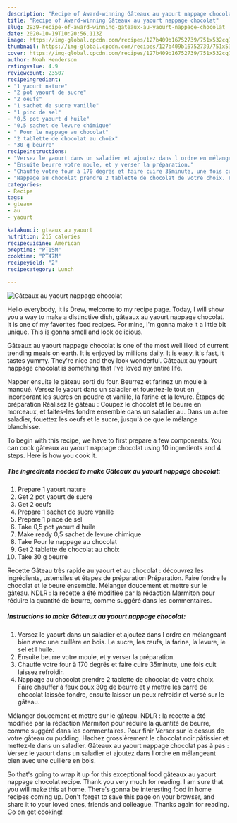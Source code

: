 ```yaml
---
description: "Recipe of Award-winning Gâteaux au yaourt nappage chocolat"
title: "Recipe of Award-winning Gâteaux au yaourt nappage chocolat"
slug: 2939-recipe-of-award-winning-gateaux-au-yaourt-nappage-chocolat
date: 2020-10-19T10:20:56.113Z
image: https://img-global.cpcdn.com/recipes/127b409b16752739/751x532cq70/gateaux-au-yaourt-nappage-chocolat-photo-principale-de-la-recette.jpg
thumbnail: https://img-global.cpcdn.com/recipes/127b409b16752739/751x532cq70/gateaux-au-yaourt-nappage-chocolat-photo-principale-de-la-recette.jpg
cover: https://img-global.cpcdn.com/recipes/127b409b16752739/751x532cq70/gateaux-au-yaourt-nappage-chocolat-photo-principale-de-la-recette.jpg
author: Noah Henderson
ratingvalue: 4.9
reviewcount: 23507
recipeingredient:
- "1 yaourt nature"
- "2 pot yaourt de sucre"
- "2 oeufs"
- "1 sachet de sucre vanille"
- "1 pinc de sel"
- "0,5 pot yaourt d huile"
- "0,5 sachet de levure chimique"
- " Pour le nappage au chocolat"
- "2 tablette de chocolat au choix"
- "30 g beurre"
recipeinstructions:
- "Versez le yaourt dans un saladier et ajoutez dans l ordre en mélangeant bien avec une cuillère en bois. Le sucre, les œufs, la farine, la levure, le sel et l huile."
- "Ensuite beurre votre moule, et y verser la préparation."
- "Chauffe votre four à 170 degrés et faire cuire 35minute, une fois cuit laissez refroidir."
- "Nappage au chocolat prendre 2 tablette de chocolat de votre choix. Faire chauffer à feux doux 30g de beurre et y mettre les carré de chocolat laissée fondre, ensuite laisser un peux refroidir et versé sur le gâteau."
categories:
- Recipe
tags:
- gteaux
- au
- yaourt

katakunci: gteaux au yaourt 
nutrition: 215 calories
recipecuisine: American
preptime: "PT15M"
cooktime: "PT47M"
recipeyield: "2"
recipecategory: Lunch

---
```



![Gâteaux au yaourt nappage chocolat](https://img-global.cpcdn.com/recipes/127b409b16752739/751x532cq70/gateaux-au-yaourt-nappage-chocolat-photo-principale-de-la-recette.jpg)

Hello everybody, it is Drew, welcome to my recipe page. Today, I will show you a way to make a distinctive dish, gâteaux au yaourt nappage chocolat. It is one of my favorites food recipes. For mine, I'm gonna make it a little bit unique. This is gonna smell and look delicious.

Gâteaux au yaourt nappage chocolat is one of the most well liked of current trending meals on earth. It is enjoyed by millions daily. It is easy, it's fast, it tastes yummy. They're nice and they look wonderful. Gâteaux au yaourt nappage chocolat is something that I've loved my entire life.

Napper ensuite le gâteau sorti du four. Beurrez et farinez un moule à manqué. Versez le yaourt dans un saladier et fouettez-le tout en incorporant les sucres en poudre et vanillé, la farine et la levure. Étapes de préparation Réalisez le gâteau : Coupez le chocolat et le beurre en morceaux, et faites-les fondre ensemble dans un saladier au. Dans un autre saladier, fouettez les oeufs et le sucre, jusqu&#39;à ce que le mélange blanchisse.


To begin with this recipe, we have to first prepare a few components. You can cook gâteaux au yaourt nappage chocolat using 10 ingredients and 4 steps. Here is how you cook it.

<!--inarticleads1-->

##### The ingredients needed to make Gâteaux au yaourt nappage chocolat:

1. Prepare 1 yaourt nature
1. Get 2 pot yaourt de sucre
1. Get 2 oeufs
1. Prepare 1 sachet de sucre vanille
1. Prepare 1 pincé de sel
1. Take 0,5 pot yaourt d huile
1. Make ready 0,5 sachet de levure chimique
1. Take  Pour le nappage au chocolat
1. Get 2 tablette de chocolat au choix
1. Take 30 g beurre


Recette Gâteau très rapide au yaourt et au chocolat : découvrez les ingrédients, ustensiles et étapes de préparation Préparation. Faire fondre le chocolat et le beure ensemble. Mélanger doucement et mettre sur le gâteau. NDLR : la recette a été modifiée par la rédaction Marmiton pour réduire la quantité de beurre, comme suggéré dans les commentaires. 

<!--inarticleads2-->

##### Instructions to make Gâteaux au yaourt nappage chocolat:

1. Versez le yaourt dans un saladier et ajoutez dans l ordre en mélangeant bien avec une cuillère en bois. Le sucre, les œufs, la farine, la levure, le sel et l huile.
1. Ensuite beurre votre moule, et y verser la préparation.
1. Chauffe votre four à 170 degrés et faire cuire 35minute, une fois cuit laissez refroidir.
1. Nappage au chocolat prendre 2 tablette de chocolat de votre choix. Faire chauffer à feux doux 30g de beurre et y mettre les carré de chocolat laissée fondre, ensuite laisser un peux refroidir et versé sur le gâteau.


Mélanger doucement et mettre sur le gâteau. NDLR : la recette a été modifiée par la rédaction Marmiton pour réduire la quantité de beurre, comme suggéré dans les commentaires. Pour finir Verser sur le dessus de votre gâteau ou pudding. Hachez grossièrement le chocolat noir pâtissier et mettez-le dans un saladier. Gâteaux au yaourt nappage chocolat pas à pas : Versez le yaourt dans un saladier et ajoutez dans l ordre en mélangeant bien avec une cuillère en bois. 

So that's going to wrap it up for this exceptional food gâteaux au yaourt nappage chocolat recipe. Thank you very much for reading. I am sure that you will make this at home. There's gonna be interesting food in home recipes coming up. Don't forget to save this page on your browser, and share it to your loved ones, friends and colleague. Thanks again for reading. Go on get cooking!

